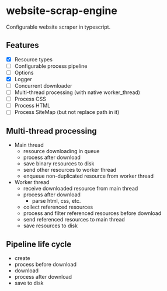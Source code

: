 # website-scrap-engine
Configurable website scraper in typescript.

## Features
-[x]  Resource types
-[ ]  Configurable process pipeline
-[ ]  Options
-[x]  Logger
-[ ]  Concurrent downloader
-[ ]  Multi-thread processing (with native worker_thread)
-[ ]  Process CSS
-[ ]  Process HTML
-[ ]  Process SiteMap (but not replace path in it)

## Multi-thread processing
* Main thread
    * resource downloading in queue
    * process after download
    * save binary resources to disk
    * send other resources to worker thread
    * enqueue non-duplicated resource from worker thread
* Worker thread
    * receive downloaded resource from main thread
    * process after download
        * parse html, css, etc.
    * collect referenced resources
    * process and filter referenced resources before download
    * send referenced resources to main thread
    * save resources to disk

## Pipeline life cycle
* create
* process before download
* download
* process after download
* save to disk
